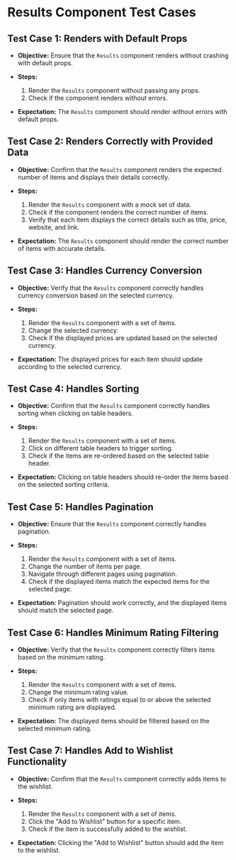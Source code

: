 # Results Component Test Cases

## Test Case 1: Renders with Default Props

- **Objective:** Ensure that the `Results` component renders without crashing with default props.

- **Steps:**
  1. Render the `Results` component without passing any props.
  2. Check if the component renders without errors.

- **Expectation:** The `Results` component should render without errors with default props.

## Test Case 2: Renders Correctly with Provided Data

- **Objective:** Confirm that the `Results` component renders the expected number of items and displays their details correctly.

- **Steps:**
  1. Render the `Results` component with a mock set of data.
  2. Check if the component renders the correct number of items.
  3. Verify that each item displays the correct details such as title, price, website, and link.

- **Expectation:** The `Results` component should render the correct number of items with accurate details.

## Test Case 3: Handles Currency Conversion

- **Objective:** Verify that the `Results` component correctly handles currency conversion based on the selected currency.

- **Steps:**
  1. Render the `Results` component with a set of items.
  2. Change the selected currency.
  3. Check if the displayed prices are updated based on the selected currency.

- **Expectation:** The displayed prices for each item should update according to the selected currency.

## Test Case 4: Handles Sorting

- **Objective:** Confirm that the `Results` component correctly handles sorting when clicking on table headers.

- **Steps:**
  1. Render the `Results` component with a set of items.
  2. Click on different table headers to trigger sorting.
  3. Check if the items are re-ordered based on the selected table header.

- **Expectation:** Clicking on table headers should re-order the items based on the selected sorting criteria.

## Test Case 5: Handles Pagination

- **Objective:** Ensure that the `Results` component correctly handles pagination.

- **Steps:**
  1. Render the `Results` component with a set of items.
  2. Change the number of items per page.
  3. Navigate through different pages using pagination.
  4. Check if the displayed items match the expected items for the selected page.

- **Expectation:** Pagination should work correctly, and the displayed items should match the selected page.

## Test Case 6: Handles Minimum Rating Filtering

- **Objective:** Verify that the `Results` component correctly filters items based on the minimum rating.

- **Steps:**
  1. Render the `Results` component with a set of items.
  2. Change the minimum rating value.
  3. Check if only items with ratings equal to or above the selected minimum rating are displayed.

- **Expectation:** The displayed items should be filtered based on the selected minimum rating.

## Test Case 7: Handles Add to Wishlist Functionality

- **Objective:** Confirm that the `Results` component correctly adds items to the wishlist.

- **Steps:**
  1. Render the `Results` component with a set of items.
  2. Click the "Add to Wishlist" button for a specific item.
  3. Check if the item is successfully added to the wishlist.

- **Expectation:** Clicking the "Add to Wishlist" button should add the item to the wishlist.

